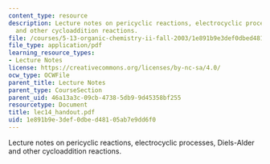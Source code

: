 ```yaml
---
content_type: resource
description: Lecture notes on pericyclic reactions, electrocyclic processes, Diels-Alder
  and other cycloaddition reactions.
file: /courses/5-13-organic-chemistry-ii-fall-2003/1e891b9e3def0dbed48105ab7e9dd6f0_lec14_handout.pdf
file_type: application/pdf
learning_resource_types:
- Lecture Notes
license: https://creativecommons.org/licenses/by-nc-sa/4.0/
ocw_type: OCWFile
parent_title: Lecture Notes
parent_type: CourseSection
parent_uid: 46a13a3c-09cb-4738-5db9-9d45358bf255
resourcetype: Document
title: lec14_handout.pdf
uid: 1e891b9e-3def-0dbe-d481-05ab7e9dd6f0
---
```

Lecture notes on pericyclic reactions, electrocyclic processes, Diels-Alder and other cycloaddition reactions.